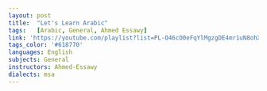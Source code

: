 ```yaml
---
layout: post
title:  "Let's Learn Arabic"
tags:   [Arabic, General, Ahmed Essawy]
link: 'https://youtube.com/playlist?list=PL-O46cO0eFqYlMgzgDE4mr1uN8ohXRcLO&si=j2DLMt8tYpeRRn90'
tags_color: '#618770'
languages: English
subjects: General
instructors: Ahmed-Essawy
dialects: msa
---
```


